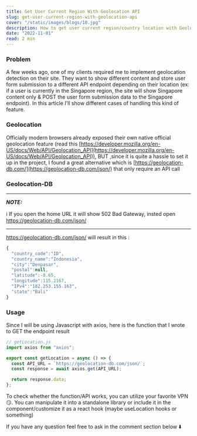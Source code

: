 ```yaml
---
title: Get User Current Region With Geolocation API
slug: get-user-current-region-with-geolocation-api
cover: "/static/images/blogs/10.jpg"
description: How to get user current region/country location with Geolocation API in javascript.
date: "2022-11-01"
read: 2 min
---
```


### Problem

A few weeks ago, one of my clients required me to implement geolocation detection on their site. They want to show different content and store user form submission to a different API endpoint depending on their location (ex: if a user is currently in the Singapore region, the site will show Singapore content only & POST the user form submission data to the Singapore endpoint). In this article I'll show different cases of handling this kind of feature.


### Geolocation

Officially modern browsers already exposed their own native official geolocation feature (read this [https://developer.mozilla.org/en-US/docs/Web/API/Geolocation_API](https://developer.mozilla.org/en-US/docs/Web/API/Geolocation_API)), BUT ,since it is quite a hassle to set it up in the project, I found a great alternative which is [https://geolocation-db.com/](https://geolocation-db.com/json/) that only require an API call

### Geolocation-DB
---
**_NOTE:_**

ℹ️  If you open the home URL it will show 502 Bad Gateway, insted open https://geolocation-db.com/json/

---

https://geolocation-db.com/json/ will result in this :

``` javascript
{
  "country_code":"ID",
  "country_name":"Indonesia",
  "city":"Denpasar",
  "postal":null,
  "latitude":-8.65,
  "longitude":115.2167,
  "IPv4":"182.253.155.163",
  "state":"Bali"
}
```

### Usage

Since I will be using Javascript with axios, here is the function that I wrote to GET the endpoint result

``` javascript
// getLocation.js
import axios from "axios";

export const getLocation = async () => {
  const API_URL = `https://geolocation-db.com/json/`;
  const response = await axios.get(API_URL);

  return response.data;
};
```

To check whether the function/API works, you can utilize your favorite VPN 😏. You can manipulate it into a standalone library or include it in the component/customize it as a react hook (maybe useLocation hooks or something)

If you have any question feel free to ask in the comment section below ⬇️
